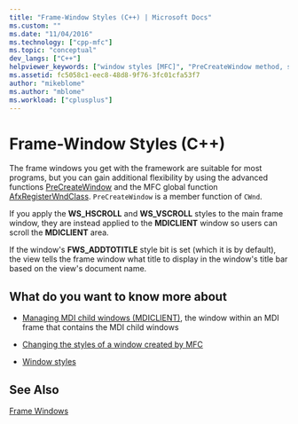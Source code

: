 ```yaml
---
title: "Frame-Window Styles (C++) | Microsoft Docs"
ms.custom: ""
ms.date: "11/04/2016"
ms.technology: ["cpp-mfc"]
ms.topic: "conceptual"
dev_langs: ["C++"]
helpviewer_keywords: ["window styles [MFC]", "PreCreateWindow method, setting window styles", "windows [MFC], MFC", "frame windows [MFC], styles", "MFC, frame windows", "styles [MFC], windows"]
ms.assetid: fc5058c1-eec8-48d8-9f76-3fc01cfa53f7
author: "mikeblome"
ms.author: "mblome"
ms.workload: ["cplusplus"]
---
```

# Frame-Window Styles (C++)

The frame windows you get with the framework are suitable for most programs, but you can gain additional flexibility by using the advanced functions [PreCreateWindow](../mfc/reference/cwnd-class.md#precreatewindow) and the MFC global function [AfxRegisterWndClass](../mfc/reference/application-information-and-management.md#afxregisterwndclass). `PreCreateWindow` is a member function of `CWnd`.

If you apply the **WS_HSCROLL** and **WS_VSCROLL** styles to the main frame window, they are instead applied to the **MDICLIENT** window so users can scroll the **MDICLIENT** area.

If the window's **FWS_ADDTOTITLE** style bit is set (which it is by default), the view tells the frame window what title to display in the window's title bar based on the view's document name.

## What do you want to know more about

- [Managing MDI child windows (MDICLIENT)](../mfc/managing-mdi-child-windows.md), the window within an MDI frame that contains the MDI child windows

- [Changing the styles of a window created by MFC](../mfc/changing-the-styles-of-a-window-created-by-mfc.md)

- [Window styles](../mfc/reference/styles-used-by-mfc.md#window-styles)

## See Also

[Frame Windows](../mfc/frame-windows.md)


